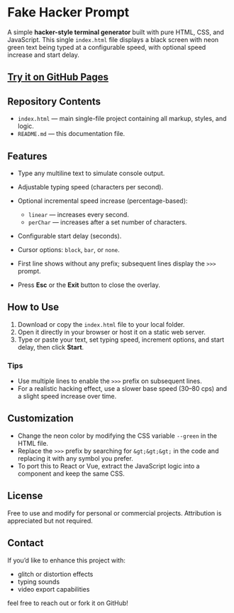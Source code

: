 # Fake Hacker Prompt

A simple **hacker-style terminal generator** built with pure HTML, CSS, and JavaScript. This single `index.html` file displays a black screen with neon green text being typed at a configurable speed, with optional speed increase and start delay.

## [Try it on GitHub Pages](https://toxin95.github.io/fake_hacker_prompt/)

## Repository Contents

* `index.html` — main single-file project containing all markup, styles, and logic.
* `README.md` — this documentation file.

## Features

* Type any multiline text to simulate console output.
* Adjustable typing speed (characters per second).
* Optional incremental speed increase (percentage-based):

  * `linear` — increases every second.
  * `perChar` — increases after a set number of characters.
* Configurable start delay (seconds).
* Cursor options: `block`, `bar`, or `none`.
* First line shows without any prefix; subsequent lines display the `>>>` prompt.
* Press **Esc** or the **Exit** button to close the overlay.

## How to Use

1. Download or copy the `index.html` file to your local folder.
2. Open it directly in your browser or host it on a static web server.
3. Type or paste your text, set typing speed, increment options, and start delay, then click **Start**.

### Tips

* Use multiple lines to enable the `>>>` prefix on subsequent lines.
* For a realistic hacking effect, use a slower base speed (30–80 cps) and a slight speed increase over time.

## Customization

* Change the neon color by modifying the CSS variable `--green` in the HTML file.
* Replace the `>>>` prefix by searching for `&gt;&gt;&gt;` in the code and replacing it with any symbol you prefer.
* To port this to React or Vue, extract the JavaScript logic into a component and keep the same CSS.

## License

Free to use and modify for personal or commercial projects. Attribution is appreciated but not required.

## Contact

If you’d like to enhance this project with:

* glitch or distortion effects
* typing sounds
* video export capabilities

feel free to reach out or fork it on GitHub!
